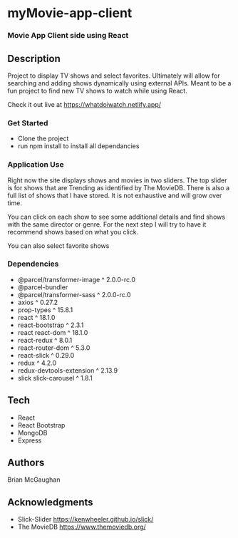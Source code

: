 # myMovie-app-client
 
### Movie App Client side using React

## Description

Project to display TV shows and select favorites. Ultimately will allow for searching and adding shows dynamically using external APIs. Meant to be a fun project to find new TV shows to watch while using React.

Check it out live at https://whatdoiwatch.netlify.app/



### Get Started

- Clone the project
- run npm install to install all dependancies

### Application Use

Right now the site displays shows and movies in two sliders. The top slider is for shows that are Trending as identified by The MovieDB. There is also a full list of shows that I have stored. It is not exhaustive and will grow over time.

You can click on each show to see some additional details and find shows with the same director or genre. For the next step I will try to have it recommend shows based on what you click.

You can also select favorite shows


### Dependencies
- @parcel/transformer-image ^ 2.0.0-rc.0
- @parcel-bundler
- @parcel/transformer-sass ^ 2.0.0-rc.0
- axios ^ 0.27.2
- prop-types ^ 15.8.1
- react ^ 18.1.0
- react-bootstrap ^ 2.3.1
- react react-dom ^ 18.1.0
- react-redux ^ 8.0.1
- react-router-dom ^ 5.3.0
- react-slick ^ 0.29.0
- redux ^ 4.2.0
- redux-devtools-extension ^ 2.13.9
- slick slick-carousel ^ 1.8.1

## Tech
- React
- React Bootstrap
- MongoDB
- Express

## Authors

Brian McGaughan

## Acknowledgments

- Slick-Slider https://kenwheeler.github.io/slick/
- The MovieDB https://www.themoviedb.org/

